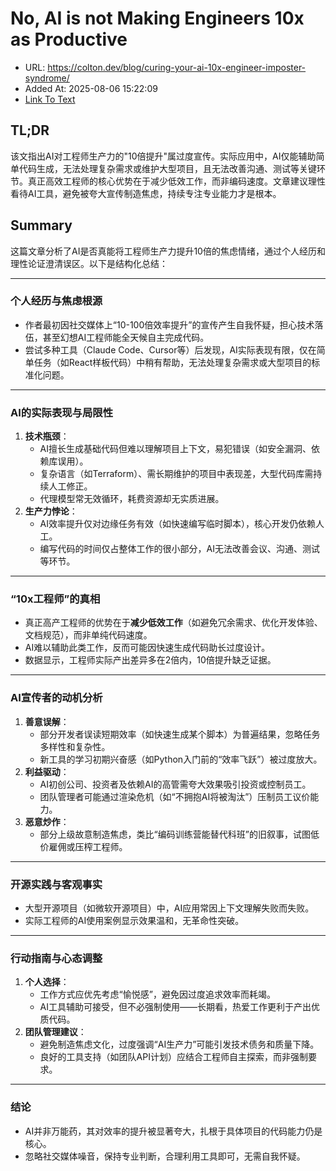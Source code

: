 # No, AI is not Making Engineers 10x as Productive
- URL: https://colton.dev/blog/curing-your-ai-10x-engineer-imposter-syndrome/
- Added At: 2025-08-06 15:22:09
- [Link To Text](2025-08-06-no,-ai-is-not-making-engineers-10x-as-productive_raw.md)

## TL;DR


该文指出AI对工程师生产力的"10倍提升"属过度宣传。实际应用中，AI仅能辅助简单代码生成，无法处理复杂需求或维护大型项目，且无法改善沟通、测试等关键环节。真正高效工程师的核心优势在于减少低效工作，而非编码速度。文章建议理性看待AI工具，避免被夸大宣传制造焦虑，持续专注专业能力才是根本。

## Summary


这篇文章分析了AI是否真能将工程师生产力提升10倍的焦虑情绪，通过个人经历和理性论证澄清误区。以下是结构化总结：

---

### **个人经历与焦虑根源**
- 作者最初因社交媒体上“10-100倍效率提升”的宣传产生自我怀疑，担心技术落伍，甚至幻想AI工程师能全天候自主完成代码。
- 尝试多种工具（Claude Code、Cursor等）后发现，AI实际表现有限，仅在简单任务（如React样板代码）中稍有帮助，无法处理复杂需求或大型项目的标准化问题。

---

### **AI的实际表现与局限性**
1. **技术瓶颈**：
   - AI擅长生成基础代码但难以理解项目上下文，易犯错误（如安全漏洞、依赖库误用）。
   - 复杂语言（如Terraform）、需长期维护的项目中表现差，大型代码库需持续人工修正。
   - 代理模型常无效循环，耗费资源却无实质进展。
2. **生产力悖论**：
   - AI效率提升仅对边缘任务有效（如快速编写临时脚本），核心开发仍依赖人工。
   - 编写代码的时间仅占整体工作的很小部分，AI无法改善会议、沟通、测试等环节。

---

### **“10x工程师”的真相**
- 真正高产工程师的优势在于**减少低效工作**（如避免冗余需求、优化开发体验、文档规范），而非单纯代码速度。
- AI难以辅助此类工作，反而可能因快速生成代码助长过度设计。
- 数据显示，工程师实际产出差异多在2倍内，10倍提升缺乏证据。

---

### **AI宣传者的动机分析**
1. **善意误解**：
   - 部分开发者误读短期效率（如快速生成某个脚本）为普遍结果，忽略任务多样性和复杂性。
   - 新工具的学习初期兴奋感（如Python入门前的“效率飞跃”）被过度放大。
2. **利益驱动**：
   - AI初创公司、投资者及依赖AI的高管需夸大效果吸引投资或控制员工。
   - 团队管理者可能通过渲染危机（如“不拥抱AI将被淘汰”）压制员工议价能力。
3. **恶意炒作**：
   - 部分上级故意制造焦虑，类比“编码训练营能替代科班”的旧叙事，试图低价雇佣或压榨工程师。

---

### **开源实践与客观事实**
- 大型开源项目（如微软开源项目）中，AI应用常因上下文理解失败而失败。
- 实际工程师的AI使用案例显示效果温和，无革命性突破。

---

### **行动指南与心态调整**
1. **个人选择**：
   - 工作方式应优先考虑“愉悦感”，避免因过度追求效率而耗竭。
   - AI工具辅助可接受，但不必强制使用——长期看，热爱工作更利于产出优质代码。
2. **团队管理建议**：
   - 避免制造焦虑文化，过度强调“AI生产力”可能引发技术债务和质量下降。
   - 良好的工具支持（如团队API计划）应结合工程师自主探索，而非强制要求。

---

### **结论**
- AI并非万能药，其对效率的提升被显著夸大，扎根于具体项目的代码能力仍是核心。
- 忽略社交媒体噪音，保持专业判断，合理利用工具即可，无需自我怀疑。

